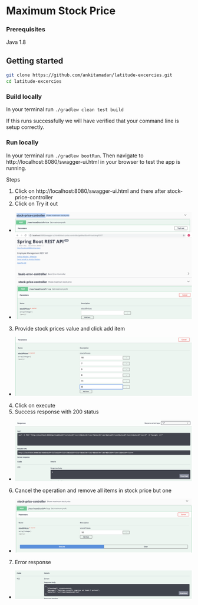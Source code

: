 # Maximum Stock Price

### Prerequisites

Java 1.8


## Getting started
```bash
git clone https://github.com/ankitamadan/latitude-excercies.git
cd latitude-excercies
```

### Build locally

In your terminal run `./gradlew clean test build`

If this runs successfully we will have verified that your command line is setup correctly.

### Run locally

In your terminal run `./gradlew bootRun`. Then navigate to http://localhost:8080/swagger-ui.html in your browser
to test the app is running.

Steps

1. Click on http://localhost:8080/swagger-ui.html and there after stock-price-controller
2. Click on Try it out                                                               
- ![](./screenshots/step1.png)
- ![](./screenshots/step1.1.png)
3. Provide stock prices value and click add item
- ![](./screenshots/step2.png)
4. Click on execute
5. Success response with 200 status
- ![](./screenshots/step3.png)
6. Cancel the operation and remove all items in stock price but one
- ![](./screenshots/step4.png)
7. Error response
- ![](./screenshots/step5.png)
